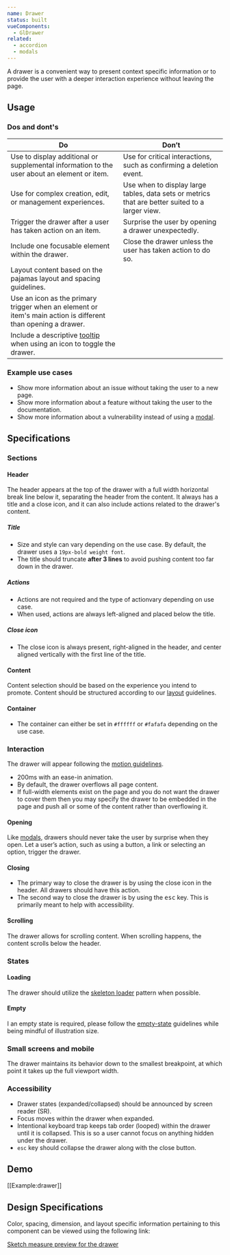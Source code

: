 ```yaml
---
name: Drawer
status: built
vueComponents:
  - GlDrawer
related:
  - accordion
  - modals
---
```


A drawer is a convenient way to present context specific information or to provide the user with a deeper interaction experience without leaving the page. 

## Usage

### Dos and dont's

| Do | Don’t |
|------------------------|-------------------|
| Use to display additional or supplemental information to the user about an element or item. | Use for critical interactions, such as confirming a deletion event. |
| Use for complex creation, edit, or management experiences. | Use when to display large tables, data sets or metrics that are better suited to a larger view. | 
| Trigger the drawer after a user has taken action on an item. | Surprise the user by opening a drawer unexpectedly. |
| Include one focusable element within the drawer. | Close the drawer unless the user has taken action to do so. |
| Layout content based on the pajamas layout and spacing guidelines. |   | 
| Use an icon as the primary trigger when an element or item's main action is different than opening a drawer. |
| Include a descriptive [tooltip](/components/tooltip) when using an icon to toggle the drawer. | |

### Example use cases 

* Show more information about an issue without taking the user to a new page.
* Show more information about a feature without taking the user to the documentation.
* Show more information about a vulnerability instead of using a [modal](/components/modals).

## Specifications

### Sections 

#### Header 

The header appears at the top of the drawer with a full width horizontal break line below it, separating the header from the content. It always has a title and a close icon, and it can also include actions related to the drawer's content.

##### Title

* Size and style can vary depending on the use case. By default, the drawer uses a `19px-bold weight font`.
* The title should truncate **after 3 lines** to avoid pushing content too far down in the drawer.

##### Actions

* Actions are not required and the type of actionvary depending on use case. 
* When used, actions are always left-aligned and placed below the title.

##### Close icon

* The close icon is always present, right-aligned in the header, and center aligned vertically with the first line of the title. 

#### Content 

Content selection should be based on the experience you intend to promote. Content should be structured according to our [layout](/layout/spacing) guidelines. 

#### Container

* The container can either be set in `#ffffff` or `#fafafa` depending on the use case. 

### Interaction 

The drawer will appear following the [motion guidelines](/product-foundations/motion). 

* 200ms with an ease-in animation.
* By default, the drawer overflows all page content. 
* If full-width elements exist on the page and you do not want the drawer to cover them then you may specify the drawer to be embedded in the page and push all or some of the content rather than overflowing it. 

#### Opening 
Like [modals](/components/modals), drawers should never take the user by surprise when they open. Let a user’s action, such as using a button, a link or selecting an option, trigger the drawer.

#### Closing 
- The primary way to close the drawer is by using the close icon in the header. All drawers should have this action.
- The second way to close the drawer is by using the <kbd>esc</kbd> key. This is primarily meant to help with accessibility.  

#### Scrolling

The drawer allows for scrolling content. When scrolling happens, the content scrolls below the header.

### States

#### Loading

The drawer should utilize the [skeleton loader](/components/skeleton-loader/) pattern when possible. 

#### Empty 

I an empty state is required, please follow the [empty-state](/regions/empty-states) guidelines while being mindful of illustration size. 

### Small screens and mobile 

The drawer maintains its behavior down to the smallest breakpoint, at which point it takes up the full viewport width.

### Accessibility 

* Drawer states (expanded/collapsed) should be announced by screen reader (SR).
* Focus moves within the drawer when expanded.
* Intentional keyboard trap keeps tab order (looped) within the drawer until it is collapsed. This is so a user cannot focus on anything hidden under the drawer.
* `esc` key should collapse the drawer along with the close button.

## Demo

[[Example:drawer]]

## Design Specifications

Color, spacing, dimension, and layout specific information pertaining to this component can be viewed using the following link:

[Sketch measure preview for the drawer](https://gitlab-org.gitlab.io/gitlab-design/hosted/design-gitlab-specs/drawer-spec-previews/)
